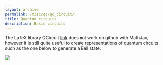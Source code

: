 ```yaml
---
layout: archive
permalink: /misc/qc/qc_circuit/
title: Quantum circuits
description: Basic circuits
---
```



The LaTeX library QCircuit [link](https://github.com/CQuIC/qcircuit) does not work on github with MathJax, however it is still quite useful to create representations of quantum circuits such as the one below to generate a Bell state:

![](https://kevinfossez.github.io/files/fig_qc_circuit_00_11.png)


